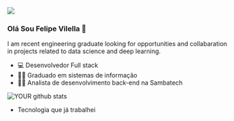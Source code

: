 
<img src="https://github.com/pr2tik1/pr2tik1/blob/master/IMAGE-NAME">

### Olá Sou Felipe Vilella 👋
I am recent engineering graduate looking for opportunities and collabaration in projects related to data science and deep learning.
- :computer: Desenvolvedor Full stack
- :man_student: Graduado em sistemas de informação
- :man_technologist:	Analista de desenvolvimento back-end na Sambatech

![YOUR github stats](https://github-readme-stats.vercel.app/api?username=USERNAME)

- Tecnologia que já trabalhei

